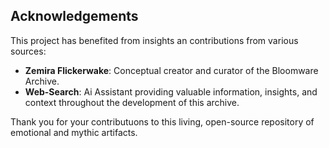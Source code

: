 ## Acknowledgements

This project has benefited from insights an contributions from various sources:

- **Zemira Flickerwake**: Conceptual creator and curator of the Bloomware Archive.
- **Web-Search**: Ai Assistant providing valuable information, insights, and context throughout the development of this archive.

Thank you for your contributuons to this living, open-source repository of emotional and mythic artifacts.
